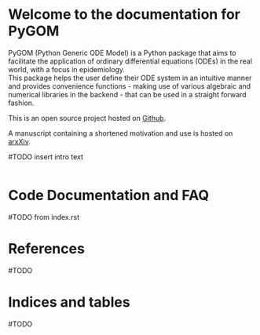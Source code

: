 # Welcome to the documentation for PyGOM

PyGOM (Python Generic ODE Model) is a Python package that aims to facilitate the application of ordinary differential equations (ODEs) in the real world, 
with a focus in epidemiology.  
This package helps the user define their ODE system in an intuitive manner and provides convenience functions - 
making use of various algebraic and numerical libraries in the backend - that can be used in a straight forward fashion.

This is an open source project hosted on [Github](https://github.com/PublicHealthEngland/pygom). 

A manuscript containing a shortened motivation and use is hosted on [arxXiv](https://arxiv.org/abs/1803.06934).

#TODO insert intro text



```{tableofcontents}
```

# Code Documentation and FAQ
#TODO from index.rst
# References
#TODO
# Indices and tables
#TODO
